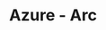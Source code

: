 ---
title: Azure - Arc
#date: 2024-03-11 17:22:00 -0700
#last_modified_at: 2024-03-11 17:22:00 -0700
categories: Info
tags: [automation, applications]
---